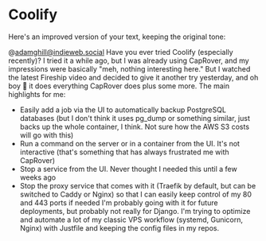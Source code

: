 # Coolify

Here's an improved version of your text, keeping the original tone:

@adamghill@indieweb.social
Have you ever tried Coolify (especially recently)?
I tried it a while ago, but I was already using CapRover, and my impressions were basically "meh, nothing interesting here."
But I watched the latest Fireship video and decided to give it another try yesterday, and oh boy 😬 it does everything CapRover does plus some more. The main highlights for me:
- Easily add a job via the UI to automatically backup PostgreSQL databases (but I don't think it uses pg_dump or something similar, just backs up the whole container, I think. Not sure how the AWS S3 costs will go with this)
- Run a command on the server or in a container from the UI. It's not interactive (that's something that has always frustrated me with CapRover)
- Stop a service from the UI. Never thought I needed this until a few weeks ago
- Stop the proxy service that comes with it (Traefik by default, but can be switched to Caddy or Nginx) so that I can easily keep control of my 80 and 443 ports if needed
I'm probably going with it for future deployments, but probably not really for Django. I'm trying to optimize and automate a lot of my classic VPS workflow (systemd, Gunicorn, Nginx) with Justfile and keeping the config files in my repos.